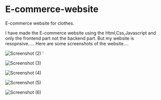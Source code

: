 # E-commerce-website
E-commerce website for clothes.

I have made the E-commerce website using the Html,Css,Javascript and only the frontend part not the backend part. But my website is resopnsive.....
Here are some screenshots of the website....


![Screenshot (2)](https://github.com/Ritiksinghchauhan/E-commerce-website/assets/101491702/47cdf848-a053-4b22-a19b-af0d67f330c7)
'

![Screenshot (3)](https://github.com/Ritiksinghchauhan/E-commerce-website/assets/101491702/9f80dee9-0808-497b-9796-00493c9f4b41)


![Screenshot (4)](https://github.com/Ritiksinghchauhan/E-commerce-website/assets/101491702/b4ea3798-878a-48b5-8846-0762fdc0a2e4)


![Screenshot (5)](https://github.com/Ritiksinghchauhan/E-commerce-website/assets/101491702/4ed2008f-4761-47b3-983c-8da8ad7ee101)


![Screenshot (6)](https://github.com/Ritiksinghchauhan/E-commerce-website/assets/101491702/2629a9a7-e1f0-4718-bb83-f12b02951a34)
